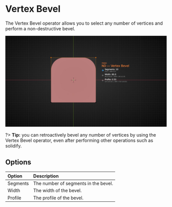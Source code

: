 # Vertex Bevel

The Vertex Bevel operator allows you to select any number of vertices and perform a non-destructive bevel.

![Vertex Bevel Operator](../_media/vertex-bevel-out.jpg ':size=800')

?> **Tip:** you can retroactively bevel any number of vertices by using the Vertex Bevel operator, even after performing other operations such as solidify.

## Options

| Option | Description |
| :------ | :----------- |
| Segments | The number of segments in the bevel. |
| Width | The width of the bevel. |
| Profile | The profile of the bevel. |